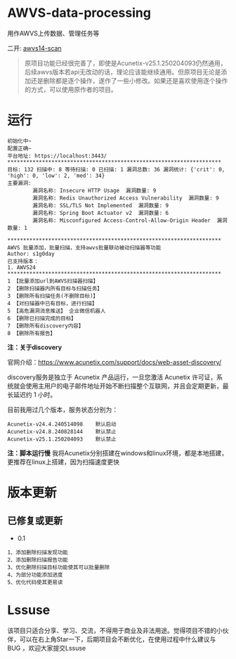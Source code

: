# AWVS-data-processing

用作AWVS上传数据、管理任务等

二开: [awvs14-scan](https://github.com/test502git/awvs14-scan)

> 原项目功能已经很完善了，即使是Acunetix-v25.1.250204093仍然通用，后续awvs版本若api无改动的话，理论应该能继续通用。但原项目无论是添加还是删除都是逐个操作，遂作了一些小修改。如果还是喜欢使用逐个操作的方式，可以使用原作者的项目。
 
# 运行

```
初始化中~
配置正确~
平台地址: https://localhost:3443/
********************************************************************
目标: 132 扫描中: 8 等待扫描: 0 已扫描: 1 漏洞总数: 36 漏洞统计: {'crit': 0, 'high': 0, 'low': 2, 'med': 34}
主要漏洞:
        漏洞名称: Insecure HTTP Usage  漏洞数量: 9
        漏洞名称: Redis Unauthorized Access Vulnerability  漏洞数量: 9
        漏洞名称: SSL/TLS Not Implemented  漏洞数量: 9
        漏洞名称: Spring Boot Actuator v2  漏洞数量: 6
        漏洞名称: Misconfigured Access-Control-Allow-Origin Header  漏洞数量: 1

********************************************************************
AWVS 批量添加，批量扫描，支持awvs批量联动被动扫描器等功能
Author: s1g0day
已支持版本：
1. AWVS24
********************************************************************
1 【批量添加url到AWVS扫描器扫描】
2 【删除扫描器内所有目标与扫描任务】
3 【删除所有扫描任务(不删除目标)】
4 【对扫描器中已有目标，进行扫描】
5 【高危漏洞消息推送】 企业微信机器人
6 【删除已扫描完成的目标】
7 【删除所有discovery内容】
8 【删除所有报告】
```

**注：关于discovery**

官网介绍：https://www.acunetix.com/support/docs/web-asset-discovery/

discovery服务是独立于 Acunetix 产品运行，一旦您激活 Acunetix 许可证，系统就会使用主用户的电子邮件地址开始不断扫描整个互联网，并且会定期更新，最长延迟约 1 小时。

目前我用过几个版本，服务状态分别为：

```
Acunetix-v24.4.240514098	默认启动
Acunetix-v24.8.240828144	默认禁止
Acunetix-v25.1.250204093	默认禁止
```

**注：脚本运行慢**
我将Acunetix分别搭建在windows和linux环境，都是本地搭建，更推荐在linux上搭建，因为扫描速度更快

# 版本更新

## 已修复或更新

- 0.1 

```
1、添加删除扫描发现功能
2、添加删除扫描报告功能
3、优化删除扫描目标功能使其可以批量删除
4、为部分功能添加进度
5、优化代码使其更易读
```

# Lssuse

该项目只适合分享、学习、交流，不得用于商业及非法用途。觉得项目不错的小伙伴，可以在右上角Star一下，后期项目会不断优化，在使用过程中什么建议与BUG ，欢迎大家提交Lssuse
